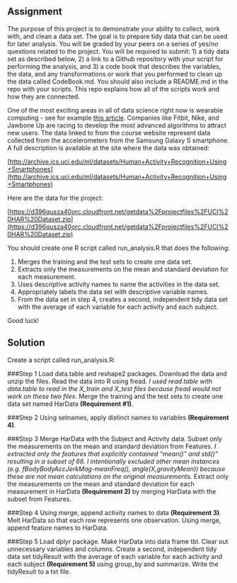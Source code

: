 ## Assignment

The purpose of this project is to demonstrate your ability to collect, work with, and clean a data set. The goal is to prepare tidy data that can be used for later analysis. You will be graded by your peers on a series of yes/no questions related to the project. You will be required to submit: 1) a tidy data set as described below, 2) a link to a Github repository with your script for performing the analysis, and 3) a code book that describes the variables, the data, and any transformations or work that you performed to clean up the data called CodeBook.md. You should also include a README.md in the repo with your scripts. This repo explains how all of the scripts work and how they are connected. 

One of the most exciting areas in all of data science right now is wearable computing - see for example <a href="http://www.insideactivitytracking.com/data-science-activity-tracking-and-the-battle-for-the-worlds-top-sports-brand/">this article</a>. Companies like Fitbit, Nike, and Jawbone Up are racing to develop the most advanced algorithms to attract new users. The data linked to from the course website represent data collected from the accelerometers from the Samsung Galaxy S smartphone. A full description is available at the site where the data was obtained: 

[http://archive.ics.uci.edu/ml/datasets/Human+Activity+Recognition+Using+Smartphones](http://archive.ics.uci.edu/ml/datasets/Human+Activity+Recognition+Using+Smartphones)

Here are the data for the project:

[https://d396qusza40orc.cloudfront.net/getdata%2Fprojectfiles%2FUCI%20HAR%20Dataset.zip](https://d396qusza40orc.cloudfront.net/getdata%2Fprojectfiles%2FUCI%20HAR%20Dataset.zip)

You should create one R script called run_analysis.R that does the following:

1. Merges the training and the test sets to create one data set.  
2. Extracts only the measurements on the mean and standard deviation for each measurement.  
3. Uses descriptive activity names to name the activities in the data set.  
4. Appropriately labels the data set with descriptive variable names.  
5. From the data set in step 4, creates a second, independent tidy data set with the average of each variable for each activity and each subject.

Good luck!


## Solution

Create a script called run_analysis.R:  

###Step 1
Load data.table and reshape2 packages.  Download the data and unzip the files.  Read the data into R using fread.  *I used read.table with data.table to read in the X_train and X_test files because fread would not work on these two files.*  Merge the training and the test sets to create one data set named HarData **(Requirement #1)**.

###Step 2
Using setnames, apply distinct names to variables **(Requirement 4)**.

###Step 3
Merge HarData with the Subject and Activity data.  Subset only the measurements on the mean and standard deviation from Features.  *I extracted only the features that explicitly contained “mean()” and std()” resulting in a subset of 66.  I intentionally excluded other mean instances (e.g. fBodyBodyAccJerkMag-meanFreq(), angle(X,gravityMean)) because these are not mean calculations on the original measurements.*  Extract only the measurements on the mean and standard deviation for each measurement in HarData **(Requirement 2)** by merging HarData with the subset from Features.

###Step 4
Using merge, append activity names to data **(Requirement 3)**.  Melt HarData so that each row represents one observation.  Using merge, append feature names to HarData.

###Step 5
Load dplyr package.  Make HarData into data frame tbl.  Clear out unnecessary variables and columns.  Create a second, independent tidy data set tidyResult with the average of each variable for each activity and each subject **(Requirement 5)** using group_by and summarize.  Write the tidyResult to a txt file.

